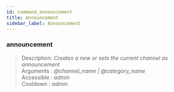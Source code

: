 ```yaml
---
id: command_announcement
title: Announcement
sidebar_label: Announcement
---
```


### announcement

> Description: _Creates a new or sets the current channel as announcement_<br>
> Arguments  : _@channel\_name \| @category\_name_<br>
> Accessible : _admin_<br>
> Cooldown   : _admin_<br>